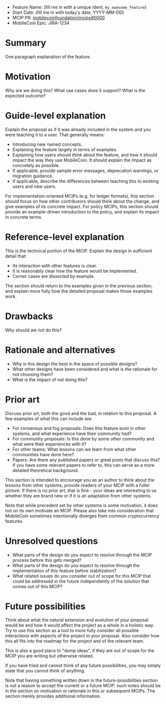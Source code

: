 - Feature Name: (fill me in with a unique ident, `my_awesome_feature`)
- Start Date: (fill me in with today's date, YYYY-MM-DD)
- MCIP PR: [mobilecoinfoundation/mcips#0000](https://github.com/mobilecoinfoundation/mcips/pull/0000)
- MobileCoin Epic: JIRA-1234

# Summary
[summary]: #summary

One paragraph explanation of the feature.

# Motivation
[motivation]: #motivation

Why are we doing this? What use cases does it support? What is the expected outcome?

# Guide-level explanation
[guide-level-explanation]: #guide-level-explanation

Explain the proposal as if it was already included in the system and you were teaching it to a user. That generally means:

- Introducing new named concepts.
- Explaining the feature largely in terms of examples.
- Explaining how users should *think* about the feature, and how it should impact the way they use MobileCoin. It should explain the impact as concretely as possible.
- If applicable, provide sample error messages, deprecation warnings, or migration guidance.
- If applicable, describe the differences between teaching this to existing users and new users.

For implementation-oriented MCIPs (e.g. for ledger formats), this section should focus on how other contributors should think about the change, and give examples of its concrete impact. For policy MCIPs, this section should provide an example-driven introduction to the policy, and explain its impact in concrete terms.

# Reference-level explanation
[reference-level-explanation]: #reference-level-explanation

This is the technical portion of the MCIP. Explain the design in sufficient detail that:

- Its interaction with other features is clear.
- It is reasonably clear how the feature would be implemented.
- Corner cases are dissected by example.

The section should return to the examples given in the previous section, and explain more fully how the detailed proposal makes those examples work.

# Drawbacks
[drawbacks]: #drawbacks

Why should we *not* do this?

# Rationale and alternatives
[rationale-and-alternatives]: #rationale-and-alternatives

- Why is this design the best in the space of possible designs?
- What other designs have been considered and what is the rationale for not choosing them?
- What is the impact of not doing this?

# Prior art
[prior-art]: #prior-art

Discuss prior art, both the good and the bad, in relation to this proposal.
A few examples of what this can include are:

- For consensus and fog proposals: Does this feature exist in other systems, and what experience have their community had?
- For community proposals: Is this done by some other community and what were their experiences with it?
- For other teams: What lessons can we learn from what other communities have done here?
- Papers: Are there any published papers or great posts that discuss this? If you have some relevant papers to refer to, this can serve as a more detailed theoretical background.

This section is intended to encourage you as an author to think about the lessons from other systems, provide readers of your MCIP with a fuller picture.
If there is no prior art, that is fine - your ideas are interesting to us whether they are brand new or if it is an adaptation from other systems.

Note that while precedent set by other systems is some motivation, it does not on its own motivate an MCIP.
Please also take into consideration that MobileCoin sometimes intentionally diverges from common cryptocurrency features.

# Unresolved questions
[unresolved-questions]: #unresolved-questions

- What parts of the design do you expect to resolve through the MCIP process before this gets merged?
- What parts of the design do you expect to resolve through the implementation of this feature before stabilization?
- What related issues do you consider out of scope for this MCIP that could be addressed in the future independently of the solution that comes out of this MCIP?

# Future possibilities
[future-possibilities]: #future-possibilities

Think about what the natural extension and evolution of your proposal would
be and how it would affect the project as a whole in a holistic way. Try to
use this section as a tool to more fully consider all possible interactions
with aspects of the project in your proposal. Also consider how this all
fits into the roadmap for the project and of the relevant team.

This is also a good place to "dump ideas", if they are out of scope for the
MCIP you are writing but otherwise related.

If you have tried and cannot think of any future possibilities,
you may simply state that you cannot think of anything.

Note that having something written down in the future-possibilities section
is not a reason to accept the current or a future MCIP; such notes should be
in the section on motivation or rationale in this or subsequent MCIPs.
The section merely provides additional information.

